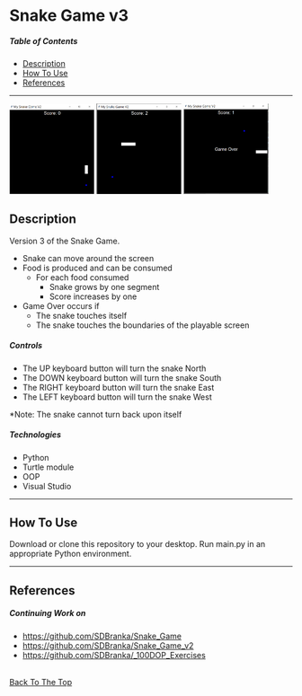 # Snake Game v3

##### Table of Contents

- [Description](#description)
- [How To Use](#how-to-use)
- [References](#references)

---

<p float="center">
    <img src="https://github.com/SDBranka/Snake_Game_v2/blob/main/Resources/Chasing_Food_screenshot.png" width=30% alt="gameplay image"/>
    <img src="https://github.com/SDBranka/Snake_Game_v2/blob/main/Resources/Snake_Growing_screenshot.png" width=30% alt="gameplay image"/>
    <img src="https://github.com/SDBranka/Snake_Game_v2/blob/main/Resources/Game_Over_screenshot.png" width=30% alt="gameplay image"/>
</p>

## Description

Version 3 of the Snake Game. 
<ul>
    <li>Snake can move around the screen</li>
    <li>Food is produced and can be consumed
        <ul><li>For each food consumed
            <ul>
                <li>Snake grows by one segment</li>
                <li>Score increases by one</li>
            </ul></li>
        </ul></li>
    <li>Game Over occurs if
        <ul>
            <li>The snake touches itself</li>
            <li>The snake touches the boundaries of the playable screen</li>
        </ul>
    </li>
</ul>

##### Controls

- The UP keyboard button will turn the snake North 
- The DOWN keyboard button will turn the snake South
- The RIGHT keyboard button will turn the snake East
- The LEFT keyboard button will turn the snake West 

*Note: The snake cannot turn back upon itself

##### Technologies

- Python
- Turtle module
- OOP
- Visual Studio

---

## How To Use

Download or clone this repository to your desktop. Run main.py in an appropriate Python environment.

---

## References

##### Continuing Work on
- https://github.com/SDBranka/Snake_Game
- https://github.com/SDBranka/Snake_Game_v2 
- https://github.com/SDBranka/_100DOP_Exercises

\
[Back To The Top](#snake-game-v3)